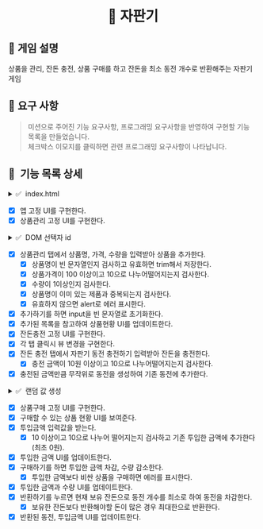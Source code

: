<h1 align="middle">🥤 자판기</h1>

## 👀 게임 설명
상품을 관리, 잔돈 충전, 상품 구매를 하고 잔돈을 최소 동전 개수로 반환해주는 자판기 게임

## 📃 요구 사항
> 미션으로 주어진 기능 요구사항, 프로그래밍 요구사항을 반영하여 구현할 기능 목록을 만들었습니다.<br>
> 체크박스 이모지를 클릭하면 관련 프로그래밍 요구사항이 나타납니다.

## 💬 &nbsp;기능 목록 상세
<details>
  <summary>✅ &nbsp;index.html</summary>
  <ul>
    <li>스크립트 추가 외에 주어진 index.html파일은 수정할 수 없다.</li>
  </ul>
</details>

- [x] 앱 고정 UI를 구현한다.
- [x] 상품관리 고정 UI를 구현한다.
<details>
  <summary>✅ &nbsp;DOM 선택자 id</summary>
  <ul>
    <h3>탭 메뉴 버튼</h3>
    <li>상품 구매 탭으로 이동하는 메뉴 버튼 id는 product-purchase-menu이다.</li>
    <li>잔돈 충전탭으로 이동하는 메뉴 버튼 id는 `vending-machine-manage-menu`이다.</li>
    <li>상품 관리탭으로 이동하는 메뉴 버튼 id는 product-add-menu이다.</li>
    <br><h3>상품 관리(추가) 메뉴</h3>
    <li>상품 추가 입력 폼의 상품명 입력 요소의 id는 product-name-input이다.</li>
    <li>상품 추가 입력 폼의 상품 가격 입력 요소의 id는 product-price-input이다.</li>
    <li>상품 추가 입력 폼의 수량 입력 요소의 id는 product-quantity-input이다.</li>
    <li>상품 추가하기 버튼 요소의 id는 product-add-button이다.</li>
    <li>추가한 각 상품 요소의 class명은 product-manage-item이며, 하위에 아래 요소들을 갖는다.</li>
    <ul>
      <li>상품명에 해당하는 요소의 class명은 product-manage-name이다.</li>
      <li>가격에 해당하는 요소의 class명은 product-manage-price이다.</li>
      <li>수량에 해당하는 요소의 class명은 product-manage-quantity이다.</li>
    </ul>
    <br><h3>잔돈 충전 (자판기 보유 동전) 메뉴</h3>
    <li>자판기가 보유할 금액을 충전할 요소의 id는 vending-machine-charge-input이다.</li>
    <li>충전하기 버튼에 해당하는 요소의 id는 vending-machine-charge-button이다.</li>
    <li>충전된 금액을 확인하는 요소의 id는 vending-machine-charge-amount 이다.</li>
    <li>보유한 각 동전의 개수에 해당하는 요소의 id는 다음과 같다.</li>
    <ul>
      <li>500원: vending-machine-coin-500-quantity</li>
      <li>100원: vending-machine-coin-100-quantity</li>
      <li>50원: vending-machine-coin-50-quantity</li>
      <li>10원: vending-machine-coin-10-quantity</li>
    </ul>
    <br><h3>상품 구매 메뉴</h3>
    <li>투입 금액 입력 요소의 id는 charge-input이다.</li>
    <li>투입하기 버튼 요소의 id는 charge-button이다.</li>
    <li>투입한 금액을 확인하는 요소의 id는 charge-amount이다.</li>
    <li>반환하기 버튼 요소의 id는 coin-return-button이다.</li>
    <li>반환된 각 동전의 개수에 해당하는 요소의 id는 다음과 같다.</li>
    <ul>
      <li>500원: coin-500-quantity</li>
      <li>100원: coin-100-quantity</li>
      <li>50원: coin-50-quantity</li>
      <li>10원: coin-10-quantity</li>
    </ul>
    <li>각 상품 요소의 class명은 product-purchase-item이고, 하위에 아래 요소들을 갖는다.</li>
    <ul>
      <li>구매 버튼에 해당하는 요소의 class명은 purchase-button이다.</li>
      <li>상품명에 해당하는 요소의 class명은 product-purchase-name이다.</li>
      <li>가격에 해당하는 요소의 class명은 product-purchase-price이다.</li>
      <li>수량에 해당하는 요소의 class명은 product-purchase-quantity이다.</li>
      <li>상품명은 dataset 속성을 사용하고 data-product-name 형식으로 저장한다.</li>
      <li>가격은 dataset 속성을 사용하고 data-product-price 형식으로 저장한다.</li>
      <li>수량은 dataset 속성을 사용하고 data-product-quantity 형식으로 저장한다.</li>
    </ul>
  </ul>
</details>

- [x] 상품관리 탭에서 상품명, 가격, 수량을 입력받아 상품을 추가한다.
  - [x] 상품명이 빈 문자열인지 검사하고 유효하면 trim해서 저장한다.
  - [x] 상품가격이 100 이상이고 10으로 나누어떨어지는지 검사한다.
  - [x] 수량이 1이상인지 검사한다.
  - [x] 상품명이 이미 있는 제품과 중복되는지 검사한다.
  - [x] 유효하지 않으면 alert로 에러 표시한다.
- [x] 추가하기를 하면 input을 빈 문자열로 초기화한다.
- [x] 추가된 목록을 참고하여 상품현황 UI를 업데이트한다.
- [x] 잔돈충전 고정 UI를 구현한다.
- [x] 각 탭 클릭시 뷰 변경을 구현한다.
- [x] 잔돈 충전 탭에서 자판기 동전 충전하기 입력받아 잔돈을 충전한다.
  - [x] 충전 금액이 10원 이상이고 10으로 나누어떨어지는지 검사한다.
- [x] 충전된 금액만큼 무작위로 동전을 생성하여 기존 동전에 추가한다.
<details>
  <summary>✅ &nbsp;랜덤 값 생성</summary>
  <ul>
    <li>랜덤 값 생성은 <a href="https://github.com/woowacourse-projects/javascript-mission-utils#mission-utils"><code>MissionUtils</code> 라이브러리</a>의 <code>Random.pickNumberInList</code>를 사용한다.</li>
  </ul>
</details>

- [x] 상품구매 고정 UI를 구현한다.
- [x] 구매할 수 있는 상품 현황 UI를 보여준다.
- [x] 투입금액 입력값을 받는다.
  - [x] 10 이상이고 10으로 나누어 떨어지는지 검사하고 기존 투입한 금액에 추가한다(최초 0원).
- [x] 투입한 금액 UI를 업데이트한다.
- [x] 구매하기를 하면 투입한 금액 차감, 수량 감소한다.
  - [x] 투입한 금액보다 비싼 상품을 구매하면 에러를 표시한다.
- [x] 투입한 금액과 수량 UI를 업데이트한다.
- [x] 반환하기를 누르면 현재 보유 잔돈으로 동전 개수를 최소로 하여 동전을 차감한다.
  - [x] 보유한 잔돈보다 반환해야할 돈이 많은 경우 최대한으로 반환한다.
- [x] 반환된 동전, 투입금액 UI를 업데이트한다.
